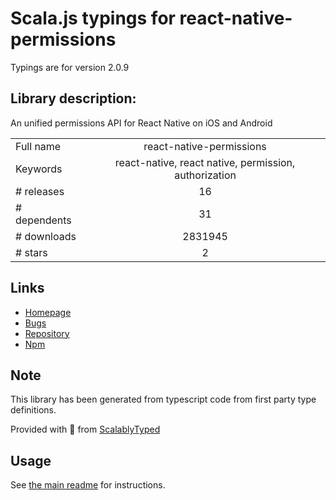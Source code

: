 
# Scala.js typings for react-native-permissions

Typings are for version 2.0.9

## Library description:
An unified permissions API for React Native on iOS and Android

|                    |                 |
| ------------------ | :-------------: |
| Full name          | react-native-permissions |
| Keywords           | react-native, react native, permission, authorization |
| # releases         | 16 |
| # dependents       | 31 |
| # downloads        | 2831945 |
| # stars            | 2 |

## Links
- [Homepage](https://github.com/react-native-community/react-native-permissions#readme)
- [Bugs](https://github.com/react-native-community/react-native-permissions/issues)
- [Repository](https://github.com/react-native-community/react-native-permissions)
- [Npm](https://www.npmjs.com/package/react-native-permissions)
    


## Note
This library has been generated from typescript code from first party type definitions.

Provided with :purple_heart: from [ScalablyTyped](https://github.com/oyvindberg/ScalablyTyped)

## Usage
See [the main readme](../../readme.md) for instructions.


